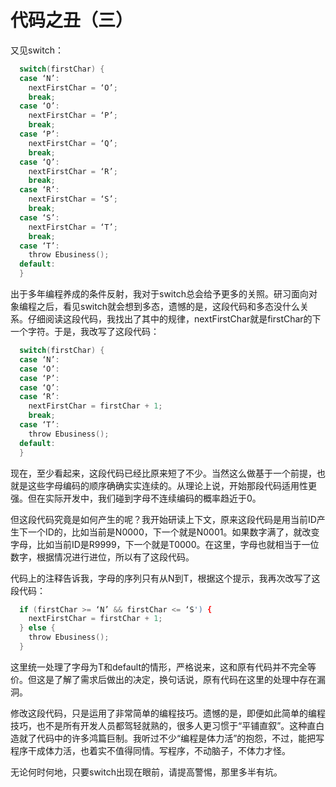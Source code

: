 代码之丑（三）
===

又见switch：
```c
  switch(firstChar) {
  case ‘N’:
    nextFirstChar = ‘O’;
    break;
  case ‘O’:
    nextFirstChar = ‘P’;
    break;
  case ‘P’:
    nextFirstChar = ‘Q’;
    break;
  case ‘Q’:
    nextFirstChar = ‘R’;
    break;
  case ‘R’:
    nextFirstChar = ‘S’;
    break;
  case ‘S’:
    nextFirstChar = ‘T’;
    break;
  case ‘T’:
    throw Ebusiness();
  default:
  }
```

出于多年编程养成的条件反射，我对于switch总会给予更多的关照。研习面向对象编程之后，看见switch就会想到多态，遗憾的是，这段代码和多态没什么关系。仔细阅读这段代码，我找出了其中的规律，nextFirstChar就是firstChar的下一个字符。于是，我改写了这段代码：
```c
  switch(firstChar) {
  case ‘N’:
  case ‘O’:
  case ‘P’:
  case ‘Q’:
  case ‘R’:
    nextFirstChar = firstChar + 1;
    break;
  case ‘T’:
    throw Ebusiness();
  default:
  }
```

现在，至少看起来，这段代码已经比原来短了不少。当然这么做基于一个前提，也就是这些字母编码的顺序确确实实连续的。从理论上说，开始那段代码适用性更强。但在实际开发中，我们碰到字母不连续编码的概率趋近于0。

但这段代码究竟是如何产生的呢？我开始研读上下文，原来这段代码是用当前ID产生下一个ID的，比如当前是N0000，下一个就是N0001。如果数字满了，就改变字母，比如当前ID是R9999，下一个就是T0000。在这里，字母也就相当于一位数字，根据情况进行进位，所以有了这段代码。

代码上的注释告诉我，字母的序列只有从N到T，根据这个提示，我再次改写了这段代码：
```c
  if (firstChar >= ‘N’ && firstChar <= ‘S') {
    nextFirstChar = firstChar + 1;
  } else {
    throw Ebusiness();
  }
```

这里统一处理了字母为T和default的情形，严格说来，这和原有代码并不完全等价。但这是了解了需求后做出的决定，换句话说，原有代码在这里的处理中存在漏洞。

修改这段代码，只是运用了非常简单的编程技巧。遗憾的是，即便如此简单的编程技巧，也不是所有开发人员都驾轻就熟的，很多人更习惯于“平铺直叙”。这种直白造就了代码中的许多鸿篇巨制。我听过不少“编程是体力活”的抱怨，不过，能把写程序干成体力活，也着实不值得同情。写程序，不动脑子，不体力才怪。

无论何时何地，只要switch出现在眼前，请提高警惕，那里多半有坑。